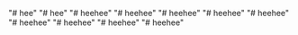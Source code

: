 "# hee" 
"# hee" 
"# heehee" 
"# heehee" 
"# heehee" 
"# heehee" 
"# heehee" 
"# heehee" 
"# heehee" 
"# heehee" 
"# heehee" 
